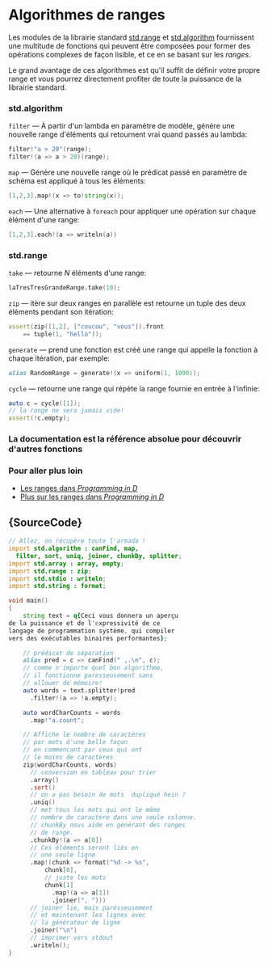 # Algorithmes de ranges

Les modules de la librairie standard [std.range](http://dlang.org/phobos/std_range.html) et [std.algorithm](http://dlang.org/phobos/std_algorithm.html) fournissent une multitude de fonctions qui peuvent être composées pour former des opérations complexes de façon lisible, et ce en se basant sur les *ranges*.

Le grand avantage de ces algorithmes est qu'il suffit de définir votre propre range et vous pourrez directement profiter de toute la puissance de la librairie standard.

### std.algorithm

`filter` — À partir d'un lambda en paramètre de modèle, génère une nouvelle range d'éléments qui retournent vrai quand passés au lambda:

```d
filter!"a > 20"(range);
filter!(a => a > 20)(range);
```

`map` — Génère une nouvelle range où le prédicat passé en paramètre de schéma est appliqué à tous les éléments:

```d
[1,2,3].map!(x => to!string(x));
```

`each` — Une alternative à `foreach` pour appliquer une opération sur chaque élément d'une range:

```d
[1,2,3].each!(a => writeln(a))
```

### std.range

`take` — retourne *N* éléments d'une range:

```d
laTresTresGrandeRange.take(10);
```

`zip` — itère sur deux ranges en parallèle est retourne un tuple des deux éléments pendant son itération:

```d
assert(zip([1,2], ["coucou", "vous"]).front
    == tuple(1, "hello"));
```

`generate` — prend une fonction est créé une range qui appelle la fonction à chaque itération, par exemple:

```d
alias RandomRange = generate!(x => uniform(1, 1000));
```

`cycle` — retourne une range qui répète la range fournie en entrée à l'infinie:

```d
auto c = cycle([1]);
// la range ne sera jamais vide!
assert(!c.empty);
```

### La documentation est la référence absolue pour découvrir d'autres fonctions

### Pour aller plus loin

- [Les ranges dans _Programming in D_](http://ddili.org/ders/d.en/ranges.html)
- [Plus sur les ranges dans _Programming in D_](http://ddili.org/ders/d.en/ranges_more.html)

## {SourceCode}

```d
// Allez, on récupère toute l'armada !
import std.algorithm : canFind, map,
  filter, sort, uniq, joiner, chunkBy, splitter;
import std.array : array, empty;
import std.range : zip;
import std.stdio : writeln;
import std.string : format;

void main()
{
    string text = q{Ceci vous donnera un aperçu
de la puissance et de l'expressivité de ce
langage de programmation système, qui compiler
vers des exécutables binaires performantes};

    // prédicat de séparation
    alias pred = c => canFind(" ,.\n", c);
    // comme n'importe quel bon algorithme,
    // il fonctionne paresseusement sans
    // allouer de mémoire!
    auto words = text.splitter!pred
      .filter!(a => !a.empty);

    auto wordCharCounts = words
      .map!"a.count";

    // Affiche le nombre de caractères
    // par mots d'une belle façon
    // en commencant par ceux qui ont
    // le moins de caractères
    zip(wordCharCounts, words)
      // conversion en tableau pour trier
      .array()
      .sort()
      // on a pas besoin de mots  dupliqué hein ?
      .uniq()
      // met tous les mots qui ont le même 
      // nombre de caractère dans une seule colonne. 
      // chunkBy nous aide en générant des ranges
      // de range.
      .chunkBy!(a => a[0])
      // Ces éléments seront liés en
      // une seule ligne
      .map!(chunk => format("%d -> %s",
          chunk[0],
          // juste les mots
          chunk[1]
            .map!(a => a[1])
            .joiner(", ")))
      // joiner lie, mais parésseusement
      // et maintenant les lignes avec
      // la générateur de ligne
      .joiner("\n")
      // imprimer vers stdout
      .writeln();
}
```
